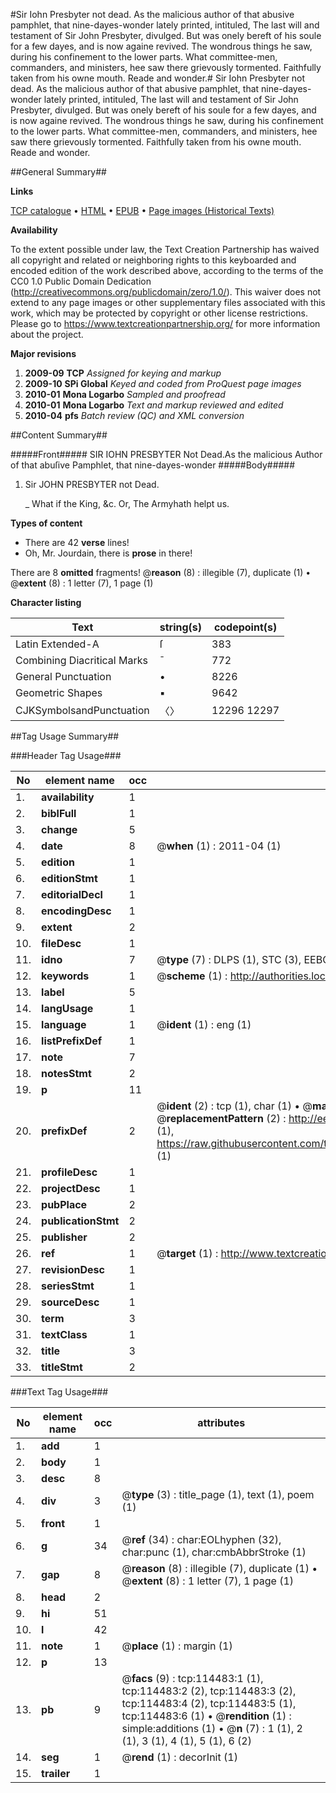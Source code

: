 #Sir Iohn Presbyter not dead. As the malicious author of that abusive pamphlet, that nine-dayes-wonder lately printed, intituled, The last will and testament of Sir John Presbyter, divulged. But was onely bereft of his soule for a few dayes, and is now againe revived. The wondrous things he saw, during his confinement to the lower parts. What committee-men, commanders, and ministers, hee saw there grievously tormented. Faithfully taken from his owne mouth. Reade and wonder.#
Sir Iohn Presbyter not dead. As the malicious author of that abusive pamphlet, that nine-dayes-wonder lately printed, intituled, The last will and testament of Sir John Presbyter, divulged. But was onely bereft of his soule for a few dayes, and is now againe revived. The wondrous things he saw, during his confinement to the lower parts. What committee-men, commanders, and ministers, hee saw there grievously tormented. Faithfully taken from his owne mouth. Reade and wonder.

##General Summary##

**Links**

[TCP catalogue](http://www.ota.ox.ac.uk/tcp/)  • 
[HTML](http://tei.it.ox.ac.uk/tcp/Texts-HTML/free/A93/A93291.html)  • 
[EPUB](http://tei.it.ox.ac.uk/tcp/Texts-EPUB/free/A93/A93291.epub) • 
[Page images (Historical Texts)](https://historicaltexts.jisc.ac.uk/eebo-99862327e)

**Availability**

To the extent possible under law, the Text Creation Partnership has waived all copyright and related or neighboring rights to this keyboarded and encoded edition of the work described above, according to the terms of the CC0 1.0 Public Domain Dedication (http://creativecommons.org/publicdomain/zero/1.0/). This waiver does not extend to any page images or other supplementary files associated with this work, which may be protected by copyright or other license restrictions. Please go to https://www.textcreationpartnership.org/ for more information about the project.

**Major revisions**

1. __2009-09__ __TCP__ *Assigned for keying and markup*
1. __2009-10__ __SPi Global__ *Keyed and coded from ProQuest page images*
1. __2010-01__ __Mona Logarbo__ *Sampled and proofread*
1. __2010-01__ __Mona Logarbo__ *Text and markup reviewed and edited*
1. __2010-04__ __pfs__ *Batch review (QC) and XML conversion*

##Content Summary##

#####Front#####
SIR IOHN PRESBYTER Not Dead.As the malicious Author of that abuſive Pamphlet, that nine-dayes-wonder
#####Body#####

1. Sir JOHN PRESBYTER not Dead.

    _ What if the King, &c. Or, The Armyhath helpt us.

**Types of content**

  * There are 42 **verse** lines!
  * Oh, Mr. Jourdain, there is **prose** in there!

There are 8 **omitted** fragments! 
 @__reason__ (8) : illegible (7), duplicate (1)  •  @__extent__ (8) : 1 letter (7), 1 page (1)

**Character listing**


|Text|string(s)|codepoint(s)|
|---|---|---|
|Latin Extended-A|ſ|383|
|Combining             Diacritical Marks|̄|772|
|General Punctuation|•|8226|
|Geometric Shapes|▪|9642|
|CJKSymbolsandPunctuation|〈〉|12296 12297|

##Tag Usage Summary##

###Header Tag Usage###

|No|element name|occ|attributes|
|---|---|---|---|
|1.|__availability__|1||
|2.|__biblFull__|1||
|3.|__change__|5||
|4.|__date__|8| @__when__ (1) : 2011-04 (1)|
|5.|__edition__|1||
|6.|__editionStmt__|1||
|7.|__editorialDecl__|1||
|8.|__encodingDesc__|1||
|9.|__extent__|2||
|10.|__fileDesc__|1||
|11.|__idno__|7| @__type__ (7) : DLPS (1), STC (3), EEBO-CITATION (1), PROQUEST (1), VID (1)|
|12.|__keywords__|1| @__scheme__ (1) : http://authorities.loc.gov/ (1)|
|13.|__label__|5||
|14.|__langUsage__|1||
|15.|__language__|1| @__ident__ (1) : eng (1)|
|16.|__listPrefixDef__|1||
|17.|__note__|7||
|18.|__notesStmt__|2||
|19.|__p__|11||
|20.|__prefixDef__|2| @__ident__ (2) : tcp (1), char (1)  •  @__matchPattern__ (2) : ([0-9\-]+):([0-9IVX]+) (1), (.+) (1)  •  @__replacementPattern__ (2) : http://eebo.chadwyck.com/downloadtiff?vid=$1&page=$2 (1), https://raw.githubusercontent.com/textcreationpartnership/Texts/master/tcpchars.xml#$1 (1)|
|21.|__profileDesc__|1||
|22.|__projectDesc__|1||
|23.|__pubPlace__|2||
|24.|__publicationStmt__|2||
|25.|__publisher__|2||
|26.|__ref__|1| @__target__ (1) : http://www.textcreationpartnership.org/docs/. (1)|
|27.|__revisionDesc__|1||
|28.|__seriesStmt__|1||
|29.|__sourceDesc__|1||
|30.|__term__|3||
|31.|__textClass__|1||
|32.|__title__|3||
|33.|__titleStmt__|2||


###Text Tag Usage###

|No|element name|occ|attributes|
|---|---|---|---|
|1.|__add__|1||
|2.|__body__|1||
|3.|__desc__|8||
|4.|__div__|3| @__type__ (3) : title_page (1), text (1), poem (1)|
|5.|__front__|1||
|6.|__g__|34| @__ref__ (34) : char:EOLhyphen (32), char:punc (1), char:cmbAbbrStroke (1)|
|7.|__gap__|8| @__reason__ (8) : illegible (7), duplicate (1)  •  @__extent__ (8) : 1 letter (7), 1 page (1)|
|8.|__head__|2||
|9.|__hi__|51||
|10.|__l__|42||
|11.|__note__|1| @__place__ (1) : margin (1)|
|12.|__p__|13||
|13.|__pb__|9| @__facs__ (9) : tcp:114483:1 (1), tcp:114483:2 (2), tcp:114483:3 (2), tcp:114483:4 (2), tcp:114483:5 (1), tcp:114483:6 (1)  •  @__rendition__ (1) : simple:additions (1)  •  @__n__ (7) : 1 (1), 2 (1), 3 (1), 4 (1), 5 (1), 6 (2)|
|14.|__seg__|1| @__rend__ (1) : decorInit (1)|
|15.|__trailer__|1||
